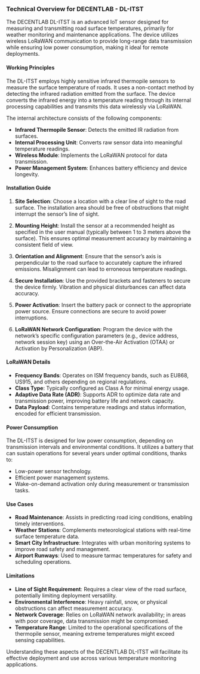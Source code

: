 ### Technical Overview for DECENTLAB - DL-ITST

The DECENTLAB DL-ITST is an advanced IoT sensor designed for measuring and transmitting road surface temperatures, primarily for weather monitoring and maintenance applications. The device utilizes wireless LoRaWAN communication to provide long-range data transmission while ensuring low power consumption, making it ideal for remote deployments.

#### Working Principles

The DL-ITST employs highly sensitive infrared thermopile sensors to measure the surface temperature of roads. It uses a non-contact method by detecting the infrared radiation emitted from the surface. The device converts the infrared energy into a temperature reading through its internal processing capabilities and transmits this data wirelessly via LoRaWAN.

The internal architecture consists of the following components:
- **Infrared Thermopile Sensor**: Detects the emitted IR radiation from surfaces.
- **Internal Processing Unit**: Converts raw sensor data into meaningful temperature readings.
- **Wireless Module**: Implements the LoRaWAN protocol for data transmission.
- **Power Management System**: Enhances battery efficiency and device longevity.

#### Installation Guide

1. **Site Selection**: Choose a location with a clear line of sight to the road surface. The installation area should be free of obstructions that might interrupt the sensor’s line of sight.

2. **Mounting Height**: Install the sensor at a recommended height as specified in the user manual (typically between 1 to 3 meters above the surface). This ensures optimal measurement accuracy by maintaining a consistent field of view.

3. **Orientation and Alignment**: Ensure that the sensor’s axis is perpendicular to the road surface to accurately capture the infrared emissions. Misalignment can lead to erroneous temperature readings.

4. **Secure Installation**: Use the provided brackets and fasteners to secure the device firmly. Vibration and physical disturbances can affect data accuracy.

5. **Power Activation**: Insert the battery pack or connect to the appropriate power source. Ensure connections are secure to avoid power interruptions.

6. **LoRaWAN Network Configuration**: Program the device with the network’s specific configuration parameters (e.g., device address, network session key) using an Over-the-Air Activation (OTAA) or Activation by Personalization (ABP).

#### LoRaWAN Details

- **Frequency Bands**: Operates on ISM frequency bands, such as EU868, US915, and others depending on regional regulations.
- **Class Type**: Typically configured as Class A for minimal energy usage.
- **Adaptive Data Rate (ADR)**: Supports ADR to optimize data rate and transmission power, improving battery life and network capacity.
- **Data Payload**: Contains temperature readings and status information, encoded for efficient transmission.

#### Power Consumption

The DL-ITST is designed for low power consumption, depending on transmission intervals and environmental conditions. It utilizes a battery that can sustain operations for several years under optimal conditions, thanks to:
- Low-power sensor technology.
- Efficient power management systems.
- Wake-on-demand activation only during measurement or transmission tasks.

#### Use Cases

- **Road Maintenance**: Assists in predicting road icing conditions, enabling timely interventions.
- **Weather Stations**: Complements meteorological stations with real-time surface temperature data.
- **Smart City Infrastructure**: Integrates with urban monitoring systems to improve road safety and management.
- **Airport Runways**: Used to measure tarmac temperatures for safety and scheduling operations.

#### Limitations

- **Line of Sight Requirement**: Requires a clear view of the road surface, potentially limiting deployment versatility.
- **Environmental Interference**: Heavy rainfall, snow, or physical obstructions can affect measurement accuracy.
- **Network Coverage**: Relies on LoRaWAN network availability; in areas with poor coverage, data transmission might be compromised.
- **Temperature Range**: Limited to the operational specifications of the thermopile sensor, meaning extreme temperatures might exceed sensing capabilities.

Understanding these aspects of the DECENTLAB DL-ITST will facilitate its effective deployment and use across various temperature monitoring applications.